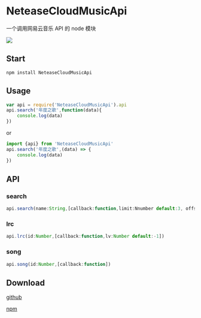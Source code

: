 # NeteaseCloudMusicApi

一个调用网易云音乐 API 的 node 模块

![](http://binaryify.github.io/images/api.jpg)

## Start
``` shell
npm install NeteaseCloudMusicApi
```

## Usage
``` javascript
var api = require('NeteaseCloudMusicApi').api
api.search('年度之歌',function(data){
    console.log(data)
})
```
or
``` javascript
import {api} from 'NeteaseCloudMusicApi'
api.search('年度之歌',(data) => {
    console.log(data)
})
```

## API

### search
 ``` javascript
api.search(name:String,[callback:function,limit:Nnumber default:3, offset:Number default:0])
 ```

### lrc
 ``` javascript
api.lrc(id:Number,[callback:function,lv:Number default:-1])
 ```

### song
 ``` javascript
api.song(id:Number,[callback:function])
 ```
## Download

[github](https://github.com/Binaryify/NeteaseCloudMusicApi)

[npm](https://www.npmjs.com/package/NeteaseCloudMusicApi)
